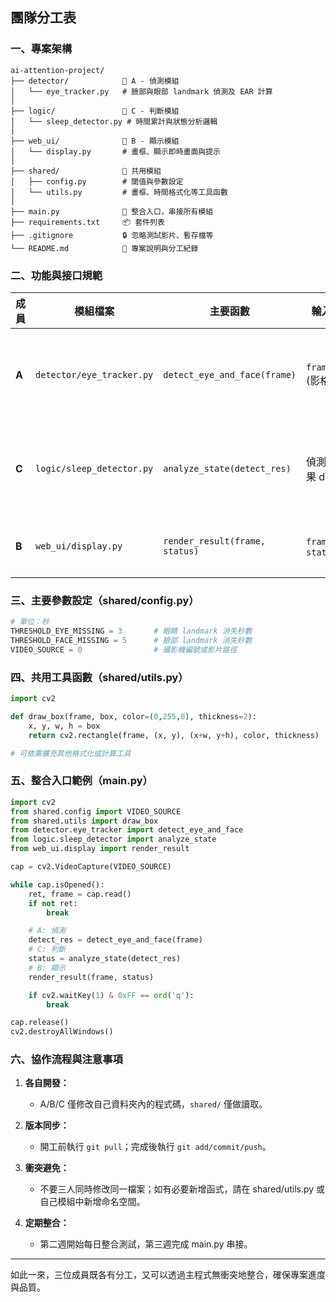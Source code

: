
## 團隊分工表

### 一、專案架構

```
ai-attention-project/
├── detector/            👤 A - 偵測模組
│   └── eye_tracker.py   # 臉部與眼部 landmark 偵測及 EAR 計算
│
├── logic/               👤 C - 判斷模組
│   └── sleep_detector.py # 時間累計與狀態分析邏輯
│
├── web_ui/              👤 B - 顯示模組
│   └── display.py       # 畫框、顯示即時畫面與提示
│
├── shared/              👥 共用模組
│   ├── config.py        # 閾值與參數設定
│   └── utils.py         # 畫框、時間格式化等工具函數
│
├── main.py              🧩 整合入口，串接所有模組
├── requirements.txt     📦 套件列表
├── .gitignore           🔒 忽略測試影片、暫存檔等
└── README.md            📖 專案說明與分工紀錄
```

### 二、功能與接口規範

| 成員    | 模組檔案                      | 主要函數                           | 輸入                | 輸出                                                  | 備註          |
| ----- | ------------------------- | ------------------------------ | ----------------- | --------------------------------------------------- | ----------- |
| **A** | `detector/eye_tracker.py` | `detect_eye_and_face(frame)`   | `frame` (影格)      | `{ 'eye_found': bool, 'face_found': bool }`         | 基礎偵測，提供原始狀態 |
| **C** | `logic/sleep_detector.py` | `analyze_state(detect_res)`    | 偵測結果 dict         | `status` 字串 (`'attentive'/'zoning out'/'sleeping'`) | 時間閾值、異常條件實作 |
| **B** | `web_ui/display.py`       | `render_result(frame, status)` | `frame`, `status` | 顯示視窗，並在畫面框選異常者                                      | UI 介面與互動    |

### 三、主要參數設定（shared/config.py）

```python
# 單位：秒
THRESHOLD_EYE_MISSING = 3       # 眼睛 landmark 消失秒數
THRESHOLD_FACE_MISSING = 5      # 臉部 landmark 消失秒數
VIDEO_SOURCE = 0                # 攝影機編號或影片路徑
```

### 四、共用工具函數（shared/utils.py）

```python
import cv2

def draw_box(frame, box, color=(0,255,0), thickness=2):
    x, y, w, h = box
    return cv2.rectangle(frame, (x, y), (x+w, y+h), color, thickness)

# 可依需擴充其他格式化或計算工具
```

### 五、整合入口範例（main.py）

```python
import cv2
from shared.config import VIDEO_SOURCE
from shared.utils import draw_box
from detector.eye_tracker import detect_eye_and_face
from logic.sleep_detector import analyze_state
from web_ui.display import render_result

cap = cv2.VideoCapture(VIDEO_SOURCE)

while cap.isOpened():
    ret, frame = cap.read()
    if not ret:
        break

    # A: 偵測
    detect_res = detect_eye_and_face(frame)
    # C: 判斷
    status = analyze_state(detect_res)
    # B: 顯示
    render_result(frame, status)

    if cv2.waitKey(1) & 0xFF == ord('q'):
        break

cap.release()
cv2.destroyAllWindows()
```

### 六、協作流程與注意事項

1. **各自開發：**

   * A/B/C 僅修改自己資料夾內的程式碼，`shared/` 僅做讀取。
2. **版本同步：**

   * 開工前執行 `git pull`；完成後執行 `git add/commit/push`。
3. **衝突避免：**

   * 不要三人同時修改同一檔案；如有必要新增函式，請在 shared/utils.py 或自己模組中新增命名空間。
4. **定期整合：**

   * 第二週開始每日整合測試，第三週完成 main.py 串接。

---

如此一來，三位成員既各有分工，又可以透過主程式無衝突地整合，確保專案進度與品質。
